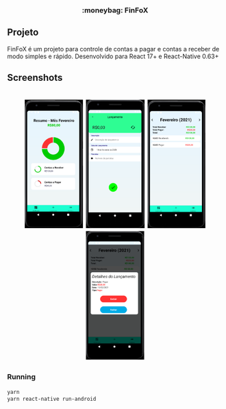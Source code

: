<h3 align="center">
  :moneybag:  FinFoX
</h3>

## Projeto
FinFoX é um projeto para controle de contas a pagar e contas a receber de modo simples e rápido. Desenvolvido para React 17+ e React-Native 0.63+

## Screenshots
<h1 align="center">
  <img src=".github/dashboard.png" height="300px" />
  <img src=".github/lancamento.png" height="300px" />
  <img src=".github/historico.png" height="300px" />
  <img src=".github/detalhes.png" height="300px" />
</h1>


### Running

```sh
yarn
yarn react-native run-android
```


